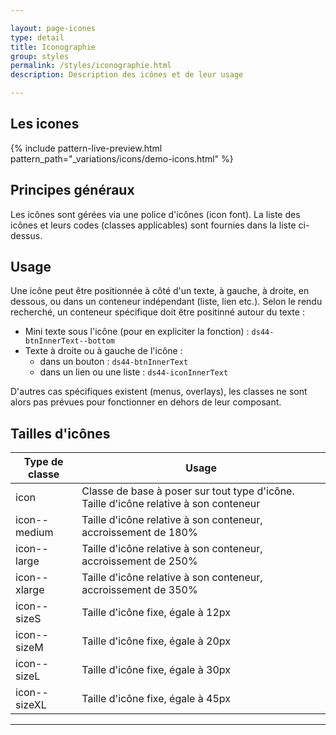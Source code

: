 ```yaml
---

layout: page-icones
type: detail
title: Iconographie
group: styles
permalink: /styles/iconographie.html
description: Description des icônes et de leur usage

---
```


## Les icones

{% include pattern-live-preview.html pattern_path="_variations/icons/demo-icons.html" %}

## Principes généraux

Les icônes sont gérées via une police d'icônes (icon font).
La liste des icônes et leurs codes (classes applicables) sont fournies dans la liste ci-dessus.

## Usage

Une icône peut être positionnée à côté d'un texte, à gauche, à droite, en dessous, ou dans un conteneur indépendant (liste, lien etc.). Selon le rendu recherché, un conteneur spécifique doit être positinné autour du texte :
* Mini texte sous l'icône (pour en expliciter la fonction) : `ds44-btnInnerText--bottom`
* Texte à droite ou à gauche de l'icône :
    * dans un bouton : `ds44-btnInnerText`
    * dans un lien ou une liste : `ds44-iconInnerText`

D'autres cas spécifiques existent (menus, overlays), les classes ne sont alors pas prévues pour fonctionner en dehors de leur composant.

## Tailles d'icônes

| Type de classe    | Usage                                                                                     |
| ---------------   |-------------------------------------------------------------------------------------------|
| icon              | Classe de base à poser sur tout type d'icône. Taille d'icône relative à son conteneur     |
| icon--medium      | Taille d'icône relative à son conteneur, accroissement de 180%                            |
| icon--large       | Taille d'icône relative à son conteneur, accroissement de 250%                            |
| icon--xlarge      | Taille d'icône relative à son conteneur, accroissement de 350%                            |
| icon--sizeS       | Taille d'icône fixe, égale à 12px                                                         |
| icon--sizeM       | Taille d'icône fixe, égale à 20px                                                         |
| icon--sizeL       | Taille d'icône fixe, égale à 30px                                                         |
| icon--sizeXL      | Taille d'icône fixe, égale à 45px                                                         |

---
